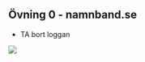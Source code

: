 ##  Övning 0 - namnband.se

- TA bort loggan

<img src="http://f.cl.ly/items/440A2f220V2N2s2N3j0R/Image%202015-06-04%20at%2011.09.48%20pm.png" style="border: 0 solid #eee; box-shadow: none; background: none;" />
